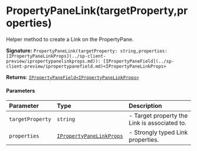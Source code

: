 # PropertyPaneLink(targetProperty,properties)

Helper method to create a Link on the PropertyPane.

**Signature:** `PropertyPaneLink(targetProperty: string,properties: [IPropertyPaneLinkProps](../sp-client-preview/ipropertypanelinkprops.md)): [IPropertyPaneField](../sp-client-preview/ipropertypanefield.md)<IPropertyPaneLinkProps>`

**Returns**: [`IPropertyPaneField<IPropertyPaneLinkProps>`](../sp-client-preview/ipropertypanefield.md)



#### Parameters


| Parameter	   | Type    | Description |
|:-------------|:---------------|:------------|
| `targetProperty`    | `string` | - Target property the Link is associated to. |
| `properties`    | [`IPropertyPaneLinkProps`](../sp-client-preview/ipropertypanelinkprops.md) | - Strongly typed Link properties. |


